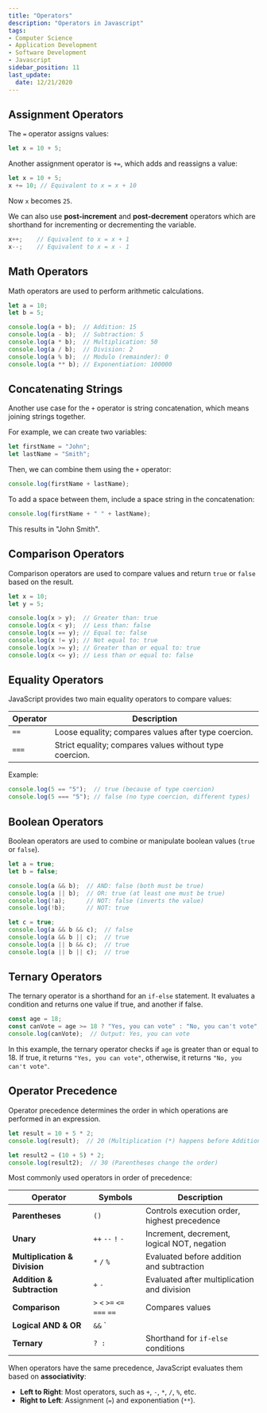 ```yaml
---
title: "Operators"
description: "Operators in Javascript"
tags: 
- Computer Science
- Application Development
- Software Development
- Javascript
sidebar_position: 11
last_update:
  date: 12/21/2020
---
```




## Assignment Operators  

The `=` operator assigns values:  

```js
let x = 10 + 5;
```

Another assignment operator is `+=`, which adds and reassigns a value:  

```js
let x = 10 + 5;
x += 10; // Equivalent to x = x + 10
```

Now `x` becomes `25`.  

We can also use **post-increment** and **post-decrement** operators which are shorthand for incrementing or decrementing the variable.

```js
x++;    // Equivalent to x = x + 1
x--;    // Equivalent to x = x - 1
```

## Math Operators

Math operators are used to perform arithmetic calculations.

```js
let a = 10;
let b = 5;

console.log(a + b);  // Addition: 15
console.log(a - b);  // Subtraction: 5
console.log(a * b);  // Multiplication: 50
console.log(a / b);  // Division: 2
console.log(a % b);  // Modulo (remainder): 0
console.log(a ** b); // Exponentiation: 100000
```


## Concatenating Strings 

Another use case for the `+` operator is string concatenation, which means joining strings together.  

For example, we can create two variables:  

```js
let firstName = "John";
let lastName = "Smith";
```

Then, we can combine them using the `+` operator:  

```js
console.log(firstName + lastName);
```

To add a space between them, include a space string in the concatenation:  

```js
console.log(firstName + " " + lastName);
```

This results in "John Smith".  


## Comparison Operators  

Comparison operators are used to compare values and return `true` or `false` based on the result.

```js
let x = 10;
let y = 5;

console.log(x > y);  // Greater than: true
console.log(x < y);  // Less than: false
console.log(x == y); // Equal to: false
console.log(x != y); // Not equal to: true
console.log(x >= y); // Greater than or equal to: true
console.log(x <= y); // Less than or equal to: false
```

## Equality Operators 

JavaScript provides two main equality operators to compare values:

| Operator | Description                                                 |
|----------|-------------------------------------------------------------|
| `==`     | Loose equality; compares values after type coercion.        |
| `===`    | Strict equality; compares values without type coercion.     |

Example:

```js
console.log(5 == "5");  // true (because of type coercion)
console.log(5 === "5"); // false (no type coercion, different types)
```

## Boolean Operators  

Boolean operators are used to combine or manipulate boolean values (`true` or `false`). 

```js
let a = true;
let b = false;

console.log(a && b);  // AND: false (both must be true)
console.log(a || b);  // OR: true (at least one must be true)
console.log(!a);      // NOT: false (inverts the value)
console.log(!b);      // NOT: true

let c = true;
console.log(a && b && c);  // false
console.log(a && b || c);  // true
console.log(a || b && c);  // true
console.log(a || b || c);  // true
```

## Ternary Operators 

The ternary operator is a shorthand for an `if-else` statement. It evaluates a condition and returns one value if true, and another if false.

```js
const age = 18;
const canVote = age >= 18 ? "Yes, you can vote" : "No, you can't vote";
console.log(canVote);  // Output: Yes, you can vote
```

In this example, the ternary operator checks if `age` is greater than or equal to 18. If true, it returns `"Yes, you can vote"`, otherwise, it returns `"No, you can't vote"`.

## Operator Precedence  

Operator precedence determines the order in which operations are performed in an expression. 

```js
let result = 10 + 5 * 2;  
console.log(result);  // 20 (Multiplication (*) happens before Addition (+))

let result2 = (10 + 5) * 2;  
console.log(result2);  // 30 (Parentheses change the order)
```

Most commonly used operators in order of precedence:


| **Operator**                  | **Symbols**                     | **Description** |
|-------------------------------|---------------------------------|----------------|
| **Parentheses**               | `()`                            | Controls execution order, highest precedence |
| **Unary**                     | `++` `--` `!` `-`               | Increment, decrement, logical NOT, negation |
| **Multiplication & Division** | `*` `/` `%`                     | Evaluated before addition and subtraction |
| **Addition & Subtraction**    | `+` `-`                         | Evaluated after multiplication and division |
| **Comparison**                | `>` `<` `>=` `<=` `===` `==`    | Compares values |
| **Logical AND & OR**          | `&&` `||`                       | AND (`&&`) has higher precedence than OR (`||`) |
| **Ternary**                   | `? :`                           | Shorthand for `if-else` conditions |  


When operators have the same precedence, JavaScript evaluates them based on **associativity**:  

- **Left to Right**: Most operators, such as `+`, `-`, `*`, `/`, `%`, etc.  
- **Right to Left**: Assignment (`=`) and exponentiation (`**`).  
